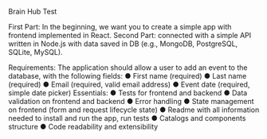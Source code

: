 Brain Hub Test

First Part: In the beginning, we want you to create a simple app with frontend implemented in React.
Second Part: connected with a simple API written in Node.js with data saved in DB (e.g., MongoDB, PostgreSQL, SQLite, MySQL). 

Requirements: The application should allow a user to add an event to the database, with the following fields: 
● First name (required) 
● Last name (required) 
● Email (required, valid email address) 
● Event date (required, simple date picker) 
Essentials: 
● Tests for frontend and backend 
● Data validation on frontend and backend 
● Error handling 
● State management on frontend (form and request lifecycle state) ● Readme with all information needed to install and run the app, run tests ● Catalogs and components structure 
● Code readability and extensibility 

